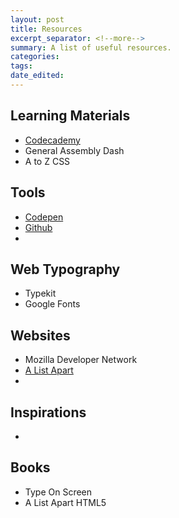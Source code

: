 ```yaml
---
layout: post
title: Resources
excerpt_separator: <!--more-->
summary: A list of useful resources.
categories:
tags:
date_edited:
---
```



## Learning Materials

- [Codecademy](https://www.codecademy.com)
- General Assembly Dash
- A to Z CSS



## Tools
- [Codepen](http://codepen.io)
- [Github](http://github.com)
- 



## Web Typography
- Typekit
- Google Fonts



## Websites
- Mozilla Developer Network
- [A List Apart](http://alistapart.com)
- 



## Inspirations
-


## Books
- Type On Screen
- A List Apart HTML5



